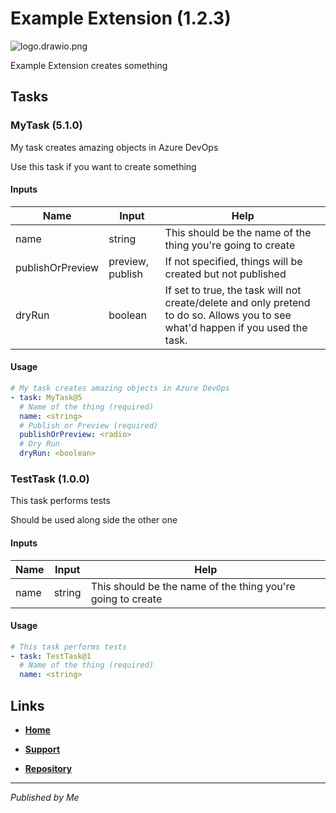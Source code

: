 # Example Extension (1.2.3)

![logo.drawio.png](logo.drawio.png)

Example Extension creates something 


## Tasks


### MyTask (5.1.0)

My task creates amazing objects in Azure DevOps

Use this task if you want to create something


#### Inputs

| Name | Input | Help |
| ---- | ----- | ---- |
| name | string | This should be the name of the thing you&#x27;re going to create
| publishOrPreview | preview, publish | If not specified, things will be created but not published
| dryRun | boolean | If set to true, the task will not create/delete and only pretend to do so. Allows you to see what&#x27;d happen if you used the task.


#### Usage

```yaml
# My task creates amazing objects in Azure DevOps
- task: MyTask@5
  # Name of the thing (required)
  name: <string>
  # Publish or Preview (required)
  publishOrPreview: <radio>
  # Dry Run 
  dryRun: <boolean>
```


### TestTask (1.0.0)

This task performs tests

Should be used along side the other one


#### Inputs

| Name | Input | Help |
| ---- | ----- | ---- |
| name | string | This should be the name of the thing you&#x27;re going to create


#### Usage

```yaml
# This task performs tests
- task: TestTask@1
  # Name of the thing (required)
  name: <string>
```


## Links


- [**Home**](https://maarten.dev)

- [**Support**](https://maarten.dev/support)

- [**Repository**](https://github.com/survivorbat/azure-devops-extension-docs.git)


---

_Published by Me_
